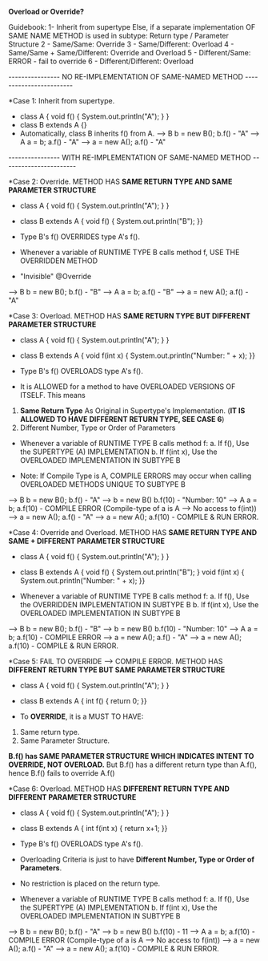 **Overload or Override?**

Guidebook: 1- Inherit from supertype
Else, if a separate implementation OF SAME NAME METHOD is used in subtype: Return type / Parameter Structure
2 - Same/Same: Override
3 - Same/Different: Overload
4 - Same/Same + Same/Different: Override and Overload
5 - Different/Same: ERROR - fail to override
6 - Different/Different: Overload

---------------- NO RE-IMPLEMENTATION OF SAME-NAMED METHOD ------------------------

*Case 1: Inherit from supertype. 
- class A { void f() { System.out.println("A"); } }
- class B extends A {}
- Automatically, class B inherits f() from A. 
--> B b = new B();  b.f() - "A"
--> A a = b;        a.f() - "A"
--> a = new A();    a.f() - "A"

---------------- WITH RE-IMPLEMENTATION OF SAME-NAMED METHOD -----------------------

*Case 2: Override.  METHOD HAS **SAME RETURN TYPE AND SAME PARAMETER STRUCTURE**
- class A { void f() { System.out.println("A"); } }
- class B extends A { void f() { System.out.println("B"); }}

- Type B's f() OVERRIDES type A's f().
- Whenever a variable of RUNTIME TYPE B calls method f, USE THE OVERRIDDEN METHOD
- "Invisible" @Override

--> B b = new B();  b.f() - "B"
--> A a = b;        a.f() - "B"
--> a = new A();    a.f() - "A"



*Case 3: Overload.  METHOD HAS **SAME RETURN TYPE BUT DIFFERENT PARAMETER STRUCTURE**
- class A { void f() { System.out.println("A"); } }
- class B extends A { void f(int x) { System.out.println("Number: " + x); }}

- Type B's f() OVERLOADS type A's f().
- It is ALLOWED for a method to have OVERLOADED VERSIONS OF ITSELF. This means
1. **Same Return Type** As Original in Supertype's Implementation. (**IT IS ALLOWED TO HAVE DIFFERENT RETURN TYPE, SEE CASE 6**)
2. Different Number, Type or Order of Parameters

- Whenever a variable of RUNTIME TYPE B calls method f:
a. If f(), Use the SUPERTYPE (A) IMPLEMENTATION 
b. If f(int x), Use the OVERLOADED IMPLEMENTATION IN SUBTYPE B

* Note: If Compile Type is A, COMPILE ERRORS may occur when calling OVERLOADED METHODS UNIQUE TO SUBTYPE B

--> B b = new B();  b.f() - "A"
--> b = new B()     b.f(10) - "Number: 10"
--> A a = b;        a.f(10) - COMPILE ERROR (Compile-type of a is A --> No access to f(int))
--> a = new A();    a.f() - "A"
--> a = new A();    a.f(10) - COMPILE & RUN ERROR.


*Case 4: Override and Overload.  METHOD HAS **SAME RETURN TYPE AND SAME + DIFFERENT PARAMETER STRUCTURE**
- class A { void f() { System.out.println("A"); } }
- class B extends A { void f() { System.out.println("B"); }
                      void f(int x) { System.out.println("Number: " + x); }}

- Whenever a variable of RUNTIME TYPE B calls method f:
a. If f(), Use the OVERRIDDEN IMPLEMENTATION IN SUBTYPE B
b. If f(int x), Use the OVERLOADED IMPLEMENTATION IN SUBTYPE B


--> B b = new B();  b.f() - "B"
--> b = new B()     b.f(10) - "Number: 10"
--> A a = b;        a.f(10) - COMPILE ERROR 
--> a = new A();    a.f() - "A"
--> a = new A();    a.f(10) - COMPILE & RUN ERROR.




*Case 5: FAIL TO OVERRIDE --> COMPILE ERROR.  METHOD HAS **DIFFERENT RETURN TYPE BUT SAME PARAMETER STRUCTURE**
- class A { void f() { System.out.println("A"); } }
- class B extends A { int f() { return 0; }}

- To **OVERRIDE**, it is a MUST TO HAVE:
1. Same return type.
2. Same Parameter Structure.

**B.f() has SAME PARAMETER STRUCTURE WHICH INDICATES INTENT TO OVERRIDE, NOT OVERLOAD.**
But B.f() has a different return type than A.f(), hence B.f() fails to override A.f()




*Case 6: Overload.  METHOD HAS **DIFFERENT RETURN TYPE AND DIFFERENT PARAMETER STRUCTURE**
- class A { void f() { System.out.println("A"); } }
- class B extends A { int f(int x) { return x+1; }}

- Type B's f() OVERLOADS type A's f().
- Overloading Criteria is just to have **Different Number, Type or Order of Parameters**.
- No restriction is placed on the return type.

- Whenever a variable of RUNTIME TYPE B calls method f:
a. If f(), Use the SUPERTYPE (A) IMPLEMENTATION 
b. If f(int x), Use the OVERLOADED IMPLEMENTATION IN SUBTYPE B


--> B b = new B();  b.f() - "A"
--> b = new B()     b.f(10) - 11
--> A a = b;        a.f(10) - COMPILE ERROR (Compile-type of a is A --> No access to f(int))
--> a = new A();    a.f() - "A"
--> a = new A();    a.f(10) - COMPILE & RUN ERROR.